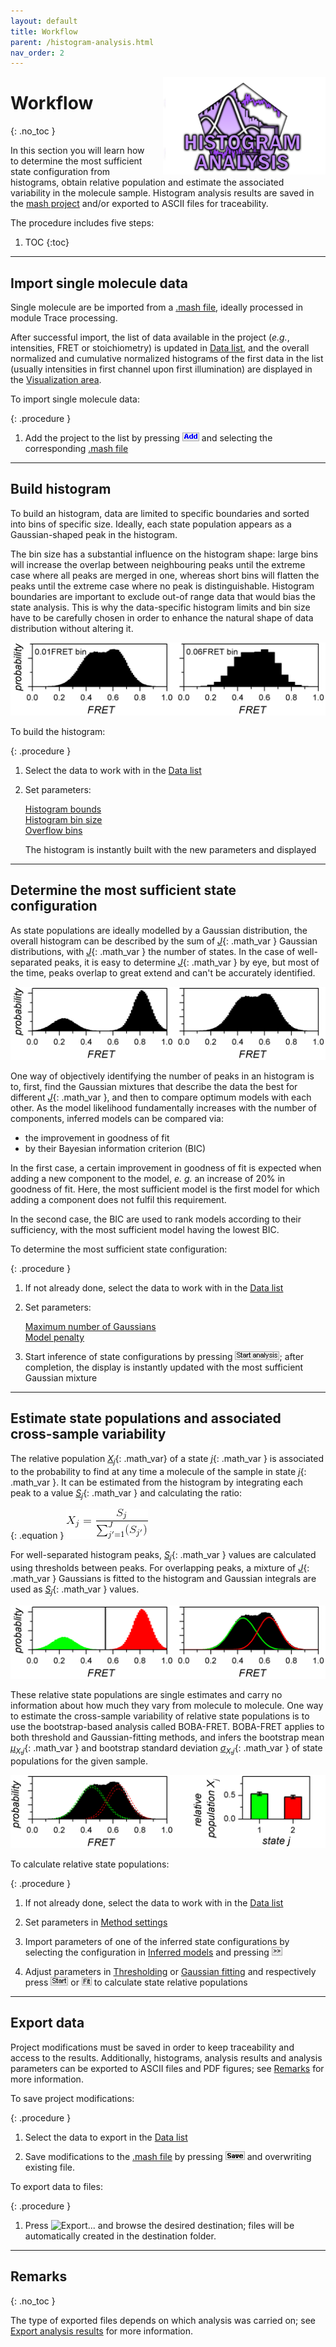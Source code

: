 ```yaml
---
layout: default
title: Workflow
parent: /histogram-analysis.html
nav_order: 2
---
```


<img src="../assets/images/logos/logo-histogram-analysis_400px.png" width="260" style="float:right; margin-left: 15px;"/>

# Workflow
{: .no_toc }

In this section you will learn how to determine the most sufficient state configuration from histograms, obtain relative population and estimate the associated variability in the molecule sample. 
Histogram analysis results are saved in the 
[mash project](../output-files/mash-mash-project.html) and/or exported to ASCII files for traceability.

The procedure includes five steps:

1. TOC
{:toc}


---

## Import single molecule data

Single molecule are be imported from a 
[.mash file](../output-files/mash-mash-project.html), ideally processed in module Trace processing.

After successful import, the list of data available in the project (*e.g.*, intensities, FRET or stoichiometry) is updated in 
[Data list](panels/panel-histogram-and-plot.html#data-list), and the overall normalized and cumulative normalized histograms of the first data in the list (usually intensities in first channel upon first illumination) are displayed in the 
[Visualization area](panels/area-visualization.html).

To import single molecule data:

{: .procedure }
1. Add the project to the list by pressing 
   ![Add](../assets/images/gui/HA-but-add.png "Add") and selecting the corresponding 
   [.mash file](../output-files/mash-mash-project.html)  


---

## Build histogram

To build an histogram, data are limited to specific boundaries and sorted into bins of specific size.
Ideally, each state population appears as a Gaussian-shaped peak in the histogram.

The bin size has a substantial influence on the histogram shape: large bins will increase the overlap between neighbouring peaks until the extreme case where all peaks are merged in one, whereas short bins will flatten the peaks until the extreme case where no peak is distinguishable.
Histogram boundaries are important to exclude out-of range data that would bias the state analysis.
This is why the data-specific histogram limits and bin size have to be carefully chosen in order to enhance the natural shape of data distribution without altering it.

![Effect of histogram bin size](../assets/images/figures/HA-workflow-scheme-bin-size.png "Effect of histogram bin size")

To build the histogram:

{: .procedure }
1. Select the data to work with in the 
   [Data list](panels/panel-histogram-and-plot.html#data-list)  
     
1. Set parameters:  
     
   [Histogram bounds](panels/panel-histogram-and-plot.html#histogram-bounds)  
   [Histogram bin size](panels/panel-histogram-and-plot.html#histogram-bin-size)  
   [Overflow bins](panels/panel-histogram-and-plot.html#overflow-bins)  
     
   The histogram is instantly built with the new parameters and displayed 


---

## Determine the most sufficient state configuration

As state populations are ideally modelled by a Gaussian distribution, the overall histogram can be described by the sum of 
[*J*](){: .math_var } Gaussian distributions, with 
[*J*](){: .math_var } the number of states.
In the case of well-separated peaks, it is easy to determine 
[*J*](){: .math_var } by eye, but most of the time, peaks overlap to great extend and can't be accurately identified.

![Histogram peak overlap](../assets/images/figures/HA-workflow-scheme-peak-overlap.png "Histogram peak overlap")

One way of objectively identifying the number of peaks in an histogram is to, first, find the Gaussian mixtures that describe the data the best for different 
[*J*](){: .math_var }, and then to compare optimum models with each other.
As the model likelihood fundamentally increases with the number of components, inferred models can be compared via:

* the improvement in goodness of fit
* by their Bayesian information criterion (BIC)

In the first case, a certain improvement in goodness of fit is expected when adding a new component to the model, *e. g.* an increase of 20% in goodness of fit.
Here, the most sufficient model is the first model for which adding a component does not fulfil this requirement.

In the second case, the BIC are used to rank models according to their sufficiency, with the most sufficient model having the lowest BIC.

To determine the most sufficient state configuration:

{: .procedure }
1. If not already done, select the data to work with in the 
   [Data list](panels/panel-histogram-and-plot.html#data-list)  
     
1. Set parameters:  
     
   [Maximum number of Gaussians](panels/panel-state-configuration.html#maximum-number-of-gaussians)  
   [Model penalty](panels/panel-state-configuration.html#model-penalty)  
     
1. Start inference of state configurations by pressing 
   ![Start analysis](../assets/images/gui/HA-but-start-analysis.png "Start analysis"); after completion, the display is instantly updated with the most sufficient Gaussian mixture


---

## Estimate state populations and associated cross-sample variability

The relative population 
[*X*<sub>*j*</sub>](){: .math_var} of a state 
[*j*](){: .math_var } is associated to the probability to find at any time a molecule of the sample in state 
[*j*](){: .math_var }.
It can be estimated from the histogram by integrating each peak to a value 
[*S*<sub>*j*</sub>](){: .math_var } and calculating the ratio:

{: .equation }
<img src="../assets/images/equations/HA-eq-pop.gif" alt="X_{j} = \frac{S_{j}}{\sum_{j'=1}^{J}( S_{j'})}">

<!--
{: .equation }
*X*<sub>*j*</sub> = *S*<sub>*j*</sub> / &#931;<sub>1&#8805;*j'*&#8805;*J*</sub>(  *S*<sub>*j'*</sub> )
-->

For well-separated histogram peaks, 
[*S*<sub>*j*</sub>](){: .math_var } values are calculated using thresholds between peaks.
For overlapping peaks, a mixture of 
[*J*](){: .math_var } Gaussians is fitted to the histogram and Gaussian integrals are used as 
[*S*<sub>*j*</sub>](){: .math_var } values.

![Estimation of state's relative populations](../assets/images/figures/HA-workflow-scheme-populations.png "Estimation of state's relative populations")

These relative state populations are single estimates and carry no information about how much they vary from molecule to molecule.
One way to estimate the cross-sample variability of relative state populations is to use the bootstrap-based analysis called BOBA-FRET.
BOBA-FRET applies to both threshold and Gaussian-fitting methods, and infers the bootstrap mean 
[*&#956;*<sub>*X*,*j*</sub>](){: .math_var } and bootstrap standard deviation
[*&#963;*<sub>*X*,*j*</sub>](){: .math_var } of state populations for the given sample.

![Estimation of cross sample variability with BOBA-FRET](../assets/images/figures/HA-workflow-scheme-bobafret.png "Estimation of cross sample variability with BOBA-FRET")

To calculate relative state populations:

{: .procedure }
1. If not already done, select the data to work with in the 
   [Data list](panels/panel-histogram-and-plot.html#data-list)  
     
1. Set parameters in 
   [Method settings](panels/panel-state-populations.html#method-settings)  
     
1. Import parameters of one of the inferred state configurations by selecting the configuration in 
   [Inferred models](panels/panel-state-configuration.html#inferred-models) and pressing 
   ![>>](../assets/images/gui/HA-but-supsup.png ">>")  
     
1. Adjust parameters in 
   [Thresholding](panels/panel-state-populations.html#thresholding) or 
   [Gaussian fitting](panels/panel-state-populations.html#gaussian-fitting) and respectively press 
   ![Start](../assets/images/gui/HA-but-start.png "Start") or 
   ![Fit](../assets/images/gui/HA-but-fit.png "Fit") to calculate state relative populations


---

## Export data

Project modifications must be saved in order to keep traceability and access to the results.
Additionally, histograms, analysis results and analysis parameters can be exported to ASCII files and PDF figures; see 
[Remarks](#remarks) for more information.

To save project modifications:

{: .procedure }
1. Select the data to export in the 
   [Data list](panels/panel-histogram-and-plot.html#data-list)  
     
1. Save modifications to the 
   [.mash file](../output-files/mash-mash-project.html) by pressing 
   ![Save](../assets/images/gui/HA-but-save.png "Save") and overwriting existing file.  

To export data to files:

{: .procedure }
1. Press
   ![Export...](../../assets/images/gui/HA-but-export3p.png "Export...") and browse the desired destination; files will be automatically created in the destination folder.


---
 
## Remarks
{: .no_toc }

The type of exported files depends on which analysis was carried on; see 
[Export analysis results](panels/area-management.html#export-analysis-results) for more information.


